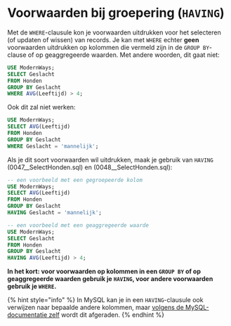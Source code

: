 # Voorwaarden bij groepering (`HAVING`)
Met de `WHERE`-clausule kon je voorwaarden uitdrukken voor het selecteren (of updaten of wissen) van records. Je kan met `WHERE` echter **geen** voorwaarden uitdrukken op kolommen die vermeld zijn in de `GROUP BY`-clause of op geaggregeerde waarden. Met andere woorden, dit gaat niet:

```sql
USE ModernWays;
SELECT Geslacht
FROM Honden
GROUP BY Geslacht
WHERE AVG(Leeftijd) > 4;
```

Ook dit zal niet werken:
```sql
USE ModernWays;
SELECT AVG(Leeftijd)
FROM Honden
GROUP BY Geslacht
WHERE Geslacht = 'mannelijk';
```

Als je dit soort voorwaarden wil uitdrukken, maak je gebruik van `HAVING` (0047__SelectHonden.sql) en (0048__SelectHonden.sql):

```sql
-- een voorbeeld met een gegroepeerde kolom
USE ModernWays;
SELECT AVG(Leeftijd)
FROM Honden
GROUP BY Geslacht
HAVING Geslacht = 'mannelijk';
```

```sql
-- een voorbeeld met een geaggregeerde waarde
USE ModernWays;
SELECT Geslacht
FROM Honden
GROUP BY Geslacht
HAVING AVG(Leeftijd) > 4;
```

**In het kort: voor voorwaarden op kolommen in een `GROUP BY` of op geaggregeerde waarden gebruik je `HAVING`, voor andere voorwaarden gebruik je `WHERE`.**

{% hint style="info" %}
In MySQL kan je in een `HAVING`-clausule ook verwijzen naar bepaalde andere kolommen, maar [volgens de MySQL-documentatie zelf](https://dev.mysql.com/doc/refman/8.0/en/select.html) wordt dit afgeraden.
{% endhint %}
